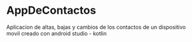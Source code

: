 # AppDeContactos
Aplicacion de altas, bajas y cambios de los contactos de un dispositivo movil creado con android studio - kotlin
